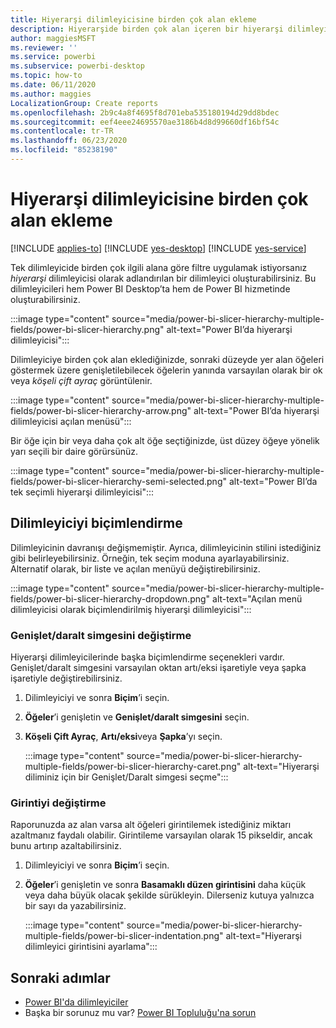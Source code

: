 ```yaml
---
title: Hiyerarşi dilimleyicisine birden çok alan ekleme
description: Hiyerarşide birden çok alan içeren bir hiyerarşi dilimleyicisi oluşturmayı öğrenin.
author: maggiesMSFT
ms.reviewer: ''
ms.service: powerbi
ms.subservice: powerbi-desktop
ms.topic: how-to
ms.date: 06/11/2020
ms.author: maggies
LocalizationGroup: Create reports
ms.openlocfilehash: 2b9c4a8f4695f8d701eba535180194d29dd8bdec
ms.sourcegitcommit: eef4eee24695570ae3186b4d8d99660df16bf54c
ms.contentlocale: tr-TR
ms.lasthandoff: 06/23/2020
ms.locfileid: "85238190"
---
```

# <a name="add-multiple-fields-to-a-hierarchy-slicer"></a>Hiyerarşi dilimleyicisine birden çok alan ekleme

[!INCLUDE [applies-to](../includes/applies-to.md)] [!INCLUDE [yes-desktop](../includes/yes-desktop.md)] [!INCLUDE [yes-service](../includes/yes-service.md)]

Tek dilimleyicide birden çok ilgili alana göre filtre uygulamak istiyorsanız *hiyerarşi* dilimleyicisi olarak adlandırılan bir dilimleyici oluşturabilirsiniz. Bu dilimleyicileri hem Power BI Desktop’ta hem de Power BI hizmetinde oluşturabilirsiniz.

:::image type="content" source="media/power-bi-slicer-hierarchy-multiple-fields/power-bi-slicer-hierarchy.png" alt-text="Power BI’da hiyerarşi dilimleyicisi":::

Dilimleyiciye birden çok alan eklediğinizde, sonraki düzeyde yer alan öğeleri göstermek üzere genişletilebilecek öğelerin yanında varsayılan olarak bir ok veya *köşeli çift ayraç* görüntülenir.

:::image type="content" source="media/power-bi-slicer-hierarchy-multiple-fields/power-bi-slicer-hierarchy-arrow.png" alt-text="Power BI’da hiyerarşi dilimleyicisi açılan menüsü":::
 
 
Bir öğe için bir veya daha çok alt öğe seçtiğinizde, üst düzey öğeye yönelik yarı seçili bir daire görürsünüz.
 
:::image type="content" source="media/power-bi-slicer-hierarchy-multiple-fields/power-bi-slicer-hierarchy-semi-selected.png" alt-text="Power BI’da tek seçimli hiyerarşi dilimleyicisi":::

## <a name="format-the-slicer"></a>Dilimleyiciyi biçimlendirme

Dilimleyicinin davranışı değişmemiştir. Ayrıca, dilimleyicinin stilini istediğiniz gibi belirleyebilirsiniz. Örneğin, tek seçim moduna ayarlayabilirsiniz. Alternatif olarak, bir liste ve açılan menüyü değiştirebilirsiniz. 

:::image type="content" source="media/power-bi-slicer-hierarchy-multiple-fields/power-bi-slicer-hierarchy-dropdown.png" alt-text="Açılan menü dilimleyicisi olarak biçimlendirilmiş hiyerarşi dilimleyicisi":::

### <a name="change-the-expandcollapse-icon"></a>Genişlet/daralt simgesini değiştirme

Hiyerarşi dilimleyicilerinde başka biçimlendirme seçenekleri vardır. Genişlet/daralt simgesini varsayılan oktan artı/eksi işaretiyle veya şapka işaretiyle değiştirebilirsiniz.

1. Dilimleyiciyi ve sonra **Biçim**’i seçin.
1. **Öğeler**’i genişletin ve **Genişlet/daralt simgesini** seçin.
1. **Köşeli Çift Ayraç**, **Artı/eksi**veya **Şapka**’yı seçin.
 
    :::image type="content" source="media/power-bi-slicer-hierarchy-multiple-fields/power-bi-slicer-hierarchy-caret.png" alt-text="Hiyerarşi diliminiz için bir Genişlet/Daralt simgesi seçme":::
 
### <a name="change-the-indentation"></a>Girintiyi değiştirme

Raporunuzda az alan varsa alt öğeleri girintilemek istediğiniz miktarı azaltmanız faydalı olabilir. Girintileme varsayılan olarak 15 pikseldir, ancak bunu artırıp azaltabilirsiniz. 

1. Dilimleyiciyi ve sonra **Biçim**’i seçin.
1. **Öğeler**’i genişletin ve sonra **Basamaklı düzen girintisini** daha küçük veya daha büyük olacak şekilde sürükleyin. Dilerseniz kutuya yalnızca bir sayı da yazabilirsiniz.

    :::image type="content" source="media/power-bi-slicer-hierarchy-multiple-fields/power-bi-slicer-indentation.png" alt-text="Hiyerarşi dilimleyici girintisini ayarlama":::

## <a name="next-steps"></a>Sonraki adımlar

- [Power BI'da dilimleyiciler](../visuals/power-bi-visualization-slicers.md)
- Başka bir sorunuz mu var? [Power BI Topluluğu'na sorun](https://community.powerbi.com/)